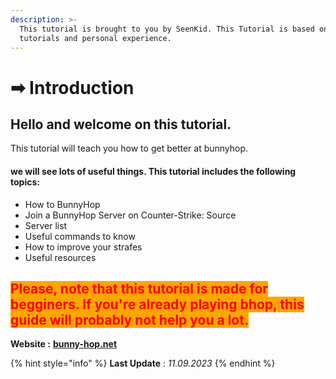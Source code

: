 ```yaml
---
description: >-
  This tutorial is brought to you by SeenKid. This Tutorial is based on existing
  tutorials and personal experience.
---
```


# ➡ Introduction

## Hello and welcome on this tutorial.

This tutorial will teach you how to get better at bunnyhop.

#### we will see lots of useful things. This tutorial includes the following topics:

* How to BunnyHop
* Join a BunnyHop Server on Counter-Strike: Source
* Server list
* Useful commands to know
* How to improve your strafes
* Useful resources

## <mark style="color:red;background-color:orange;">Please, note that this tutorial is made for begginers. If you're already playing bhop, this guide will probably not help you a lot.</mark>

**Website :** [**bunny-hop.net**](https://bunny-hop.net/)

{% hint style="info" %}
**Last Update** : _11.09.2023_
{% endhint %}
